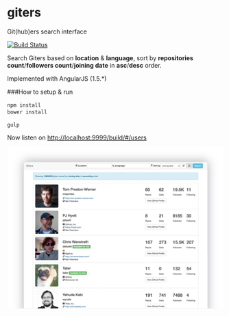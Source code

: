 # giters
Git(hub)ers search interface

[![Build Status](https://travis-ci.org/Praseetha-KR/giters.svg?branch=master)](https://travis-ci.org/Praseetha-KR/giters)

Search Giters based on **location** & **language**, sort by **repositories count**/**followers count**/**joining date** in **asc**/**desc** order.

Implemented with AngularJS (1.5.*)

###How to setup & run
```
npm install
bower install
```
```
gulp
```
Now listen on [http://localhost:9999/build/#/users](http://localhost:9999/build/#/users)


![screenshot](screenshot/giters_screenshot.jpg)
